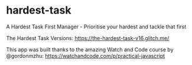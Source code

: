 # hardest-task
A Hardest Task First Manager - Prioritise your hardest and tackle that first

The Hardest Task Versions: https://the-hardest-task-v16.glitch.me/

This app was built thanks to the amazing Watch and Code course by @gordonmzhu: https://watchandcode.com/p/practical-javascript
